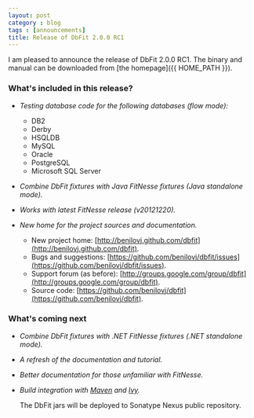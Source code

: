 ```yaml
---
layout: post
category : blog
tags : [announcements]
title: Release of DbFit 2.0.0 RC1
---
```

I am pleased to announce the release of DbFit 2.0.0 RC1. The binary and manual can be downloaded from [the homepage]({{ HOME_PATH }}).

### What's included in this release?

*   *Testing database code for the following databases (flow mode):*
    *  DB2
    *  Derby
    *  HSQLDB
    *  MySQL
    *  Oracle
    *  PostgreSQL
    *  Microsoft SQL Server
*   *Combine DbFit fixtures with Java FitNesse fixtures (Java standalone mode).*
*   *Works with latest FitNesse release (v20121220).*
*   *New home for the project sources and documentation.*

    *   New project home: [http://benilovj.github.com/dbfit](http://benilovj.github.com/dbfit).
    *   Bugs and suggestions: [https://github.com/benilovj/dbfit/issues](https://github.com/benilovj/dbfit/issues).
    *   Support forum (as before): [http://groups.google.com/group/dbfit](http://groups.google.com/group/dbfit).
    *   Source code: [https://github.com/benilovj/dbfit](https://github.com/benilovj/dbfit).


### What's coming next

*   *Combine DbFit fixtures with .NET FitNesse fixtures (.NET standalone mode).*
*   *A refresh of the documentation and tutorial.*
*   *Better documentation for those unfamiliar with FitNesse.*
*   *Build integration with [Maven](http://maven.apache.org/) and [Ivy](http://ant.apache.org/ivy/).*

    The DbFit jars will be deployed to Sonatype Nexus public repository.
